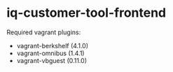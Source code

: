 # iq-customer-tool-frontend

Required vagrant plugins:

* vagrant-berkshelf (4.1.0)
* vagrant-omnibus (1.4.1)
* vagrant-vbguest (0.11.0)

